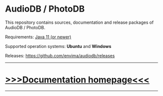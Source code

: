 # AudioDB / PhotoDB

This repository contains sources, documentation and release packages of AudioDB / PhotoDB.  

Requirements: [Java 11 (or newer)](https://adoptium.net)

Supported operation systems: **Ubuntu** and **Windows**

Releases: https://github.com/envima/audiodb/releases

---

# [>>>**Documentation homepage**<<<](https://envima.github.io/photodb/)

---
